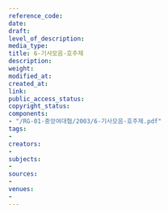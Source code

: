 ```yaml
---
reference_code: 
date: 
draft: 
level_of_description: 
media_type: 
title: 6-기사모음-호주제
description: 
weight: 
modified_at: 
created_at: 
link: 
public_access_status: 
copyright_status: 
components:
- "/RG-01-중앙여대협/2003/6-기사모음-호주제.pdf"
tags:
- 
creators:
- 
subjects:
- 
sources:
- 
venues:
- 
---
```

